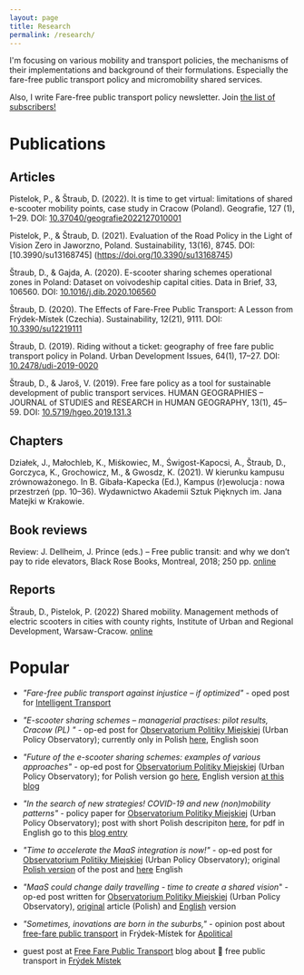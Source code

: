 ```yaml
---
layout: page
title: Research
permalink: /research/
---
```


I'm focusing on various mobility and transport policies, the mechanisms of their implementations and background of their formulations. Especially the fare-free public transport policy and micromobility shared services.

Also, I write Fare-free public transport policy newsletter. Join <a href="https://ffpt.substack.com/p/coming-soon?r=4z2ja&utm_campaign=post&utm_medium=web&utm_source=copy"> the list of subscribers!</a>

# Publications
## Articles
Pistelok, P., & Štraub, D. (2022). It is time to get virtual: limitations of shared e-scooter mobility points, case study in Cracow (Poland). Geografie, 127 (1), 1–29. DOI: [10.37040/geografie2022127010001](https://doi.org/10.37040/geografie2022127010001)

Pistelok, P., & Štraub, D. (2021). Evaluation of the Road Policy in the Light of Vision Zero in Jaworzno, Poland.
Sustainability, 13(16), 8745. DOI: [10.3990/su13168745] (https://doi.org/10.3390/su13168745)

Štraub, D., & Gajda, A. (2020). E-scooter sharing schemes operational zones
 in Poland: Dataset on voivodeship capital cities. Data in Brief, 33, 106560. DOI: [10.1016/j.dib.2020.106560](https://doi.org/10.1016/j.dib.2020.106560)

Štraub, D. (2020). The Effects of Fare-Free Public Transport: A Lesson from Frýdek-Místek (Czechia). Sustainability, 12(21), 9111. DOI: [10.3390/su12219111](https://doi.org/10.3390/su12219111)

Štraub, D. (2019). Riding without a ticket: geography of free fare public transport policy in Poland. Urban Development Issues, 64(1), 17–27. DOI: [10.2478/udi-2019-0020](https://doi.org/10.2478/udi-2019-0020) 

Štraub, D., & Jaroš, V. (2019). Free fare policy as a tool for sustainable development of public transport services. HUMAN GEOGRAPHIES – JOURNAL of STUDIES and RESEARCH in HUMAN GEOGRAPHY, 13(1), 45–59. DOI: [10.5719/hgeo.2019.131.3](http://dx.doi.org/10.5719/hgeo.2019.131.3)

## Chapters
Działek, J., Małochleb, K., Miśkowiec, M., Świgost-Kapocsi, A., Štraub, D., Gorczyca, K., Grochowicz, M., & Gwosdz, K. (2021). W kierunku kampusu zrównoważonego. In B. Gibała-Kapecka (Ed.), Kampus (r)ewolucja : nowa przestrzeń (pp. 10–36). Wydawnictwo Akademii Sztuk Pięknych im. Jana Matejki w Krakowie.

## Book reviews
Review: J. Dellheim, J. Prince (eds.) – Free public transit: and why we don’t pay to ride elevators, Black Rose Books, Montreal, 2018; 250 pp. [online](https://www.ejournals.eu/PKGKPTG/2021/24(1)/art/20596/)

## Reports
Štraub, D., Pistelok, P. (2022) Shared mobility. Management methods of electric scooters in cities with county rights,
Institute of Urban and Regional Development, Warsaw-Cracow. [online](https://obserwatorium.miasta.pl/mobilnosc-wspoldzielona/)

# Popular
* _"Fare-free public transport against injustice – if optimized"_ - oped post for [Intelligent Transport](https://www.intelligenttransport.com/transport-articles/126057/fare-free-public-transport-against-injustice-if-optimised/) 

* _"E-scooter sharing schemes – managerial practises: pilot results, Cracow (PL) "_ - op-ed post for [Observatorium Politiky Miejskiej](http://obserwatorium.miasta.pl/) (Urban Policy Observatory); currently only in Polish [here](http://obserwatorium.miasta.pl/praktyki-zarzadzania-segmentem-uto-w-polskich-miastach-wnioski-z-pilotazu/), English soon

* _"Future of the e-scooter sharing schemes: examples of various approaches"_ - op-ed post for [Observatorium Politiky Miejskiej](http://obserwatorium.miasta.pl/) (Urban Policy Observatory); for Polish version go [here](http://obserwatorium.miasta.pl/przyszlosc-branzy-e-hulajnog-a-dzialania-miast/), English version [at this blog](http://straubd.me/blog/2020/10/mobility/future-of-the-escooter)

* _"In the search of new strategies! COVID-19 and new (non)mobility patterns"_ - policy paper for [Observatorium Politiky Miejskiej](http://obserwatorium.miasta.pl/) (Urban Policy Observatory); post with short Polish descripiton [here](http://obserwatorium.miasta.pl/covid-19-i-nowe-kierunki-niemobilnosci-raport/?fbclid=IwAR3OhpFHzXqa3SMQApxX4kJxM5u_xVZLK4BBApFhYeNmsgNlBaoGqRyEw7c), for pdf in English go to this [blog entry](http://straubd.me/blog/2020/05/mobility/covid19-and-non-mobility-strategies)

* _"Time to accelerate the MaaS integration is now!"_ - op-ed post for [Observatorium Politiky Miejskiej](http://obserwatorium.miasta.pl/) (Urban Policy Observatory); original [Polish version](http://obserwatorium.miasta.pl/maasa-forma-czas-na-zdecydowane-dzialania/?fbclid=IwAR3qKlRuUPxWr_EZBQfGY8mYb78gGLpXhxinyRkcOSei3gOHsoii4eBgh_4) of the post and [here](http://straubd.me/blog/2020/04/mobility/time-to-accelerate-maas-interation-is-now) English

* _"MaaS could change daily travelling - time to create a shared vision_" - op-ed post written for [Observatorium Politiky Miejskiej](http://obserwatorium.miasta.pl/) (Urban Policy Observatory), [original](http://obserwatorium.miasta.pl/wiele-srodkow-transportu-jeden-system-czym-jest-mobility-as-a-service/) article (Polish) and [English](http://straubd.me/blog/2020/01/mobility/MaaS-could-change-daily-travelling-time-to-create-a-shared-vision) version 

* _"Sometimes, inovations are born in the suburbs,"_ - opinion post about [free-fare public transport](https://apolitical.co/solution_article/how-a-sleepy-czech-town-became-a-public-transport-pioneer/) in Frýdek-Místek for [Apolitical](https://apolitical.co/home) 

* guest post at [Free Fare Public Transport](https://freepublictransport.info) blog about &#128652; free public transport in [Frýdek Místek](https://freepublictransport.info/2019/03/12/free-fare-public-transport-policy-study-case-frydek-mistek/)